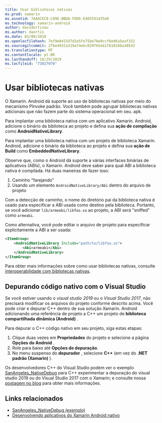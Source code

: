 ```yaml
---
title: Usar bibliotecas nativas
ms.prod: xamarin
ms.assetid: 7AA6CEC8-C09E-BBDA-FDD6-E40559143548
ms.technology: xamarin-android
author: davidortinau
ms.author: daortin
ms.date: 03/09/2018
ms.openlocfilehash: 7ef9e0415d7d1e5fe75be70e0ccf6e06a5eaf332
ms.sourcegitcommit: 2fbe4932a319af4ebc829f65eb1fb1816ba305d3
ms.translationtype: MT
ms.contentlocale: pt-BR
ms.lasthandoff: 10/29/2019
ms.locfileid: "73027070"
---
```

# <a name="using-native-libraries"></a>Usar bibliotecas nativas

O Xamarin. Android dá suporte ao uso de bibliotecas nativas por meio do mecanismo PInvoke padrão. Você também pode agrupar bibliotecas nativas adicionais que não fazem parte do sistema operacional em seu. apk.

Para implantar uma biblioteca nativa com um aplicativo Xamarin. Android, adicione o binário da biblioteca ao projeto e defina sua **ação de compilação** como **AndroidNativeLibrary**.

Para implantar uma biblioteca nativa com um projeto de biblioteca Xamarin. Android, adicione o binário da biblioteca ao projeto e defina sua **ação de Build** como **EmbeddedNativeLibrary**.

Observe que, como o Android dá suporte a várias interfaces binárias de aplicativos (ABIs), o Xamarin. Android deve saber para qual ABI a biblioteca nativa é compilada.
Há duas maneiras de fazer isso:

1. Caminho "farejando"
1. Usando um elemento `AndroidNativeLibrary/Abi` dentro do arquivo de projeto

Com a detecção de caminho, o nome do diretório pai da biblioteca nativa é usado para especificar a ABI usada como destino pela biblioteca. Portanto, se você adicionar `lib/armeabi/libfoo.so` ao projeto, a ABI será "sniffed" como `armeabi`.

Como alternativa, você pode editar o arquivo de projeto para especificar explicitamente a ABI a ser usada:

```xml
<ItemGroup>
    <AndroidNativeLibrary Include="path/to/libfoo.so">
        <Abi>armeabi</Abi>
    </AndroidNativeLibrary>
</ItemGroup>
```

Para obter mais informações sobre como usar bibliotecas nativas, consulte [interoperabilidade com bibliotecas nativas](https://www.mono-project.com/docs/advanced/pinvoke/).

## <a name="debugging-native-code-with-visual-studio"></a>Depurando código nativo com o Visual Studio

Se você estiver usando o *visual studio 2019* ou o *Visual Studio 2017*, não precisará modificar os arquivos do projeto conforme descrito acima.
Você pode criar e depurar C++ dentro de sua solução Xamarin. Android adicionando uma referência de projeto a C++ um projeto de **biblioteca compartilhada dinâmica (Android)** .

Para depurar o C++ código nativo em seu projeto, siga estas etapas:

1. Clique duas vezes em **Propriedades** do projeto e selecione a página **Opções do Android** .
2. Role para baixo até **Opções de depuração**.
3. No menu suspenso do **depurador** , selecione **C++** (em vez do **.NET padrão (Xamarin)** ).

Os desenvolvedores C++ do Visual Studio podem ver o exemplo [SanAngeles_NativeDebug](https://docs.microsoft.com/samples/xamarin/monodroid-samples/sanangeles-ndk) para C++ experimentar a depuração do visual studio 2019 ou do Visual Studio 2017 com o Xamarin; e consulte nossa [postagem no blog](https://blog.xamarin.com/build-and-debug-c-libraries-in-xamarin-android-apps-with-visual-studio-2015/) para obter mais informações.

## <a name="related-links"></a>Links relacionados

- [SanAngeles_NativeDebug (exemplo)](https://docs.microsoft.com/samples/xamarin/monodroid-samples/sanangeles-ndk)
- [Desenvolvendo aplicativos do Xamarin Android nativo](https://blogs.msdn.microsoft.com/vcblog/2015/02/23/developing-xamarin-android-native-applications/)
